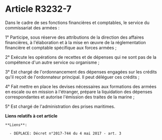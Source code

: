 # Article R3232-7

Dans le cadre de ses fonctions financières et comptables, le service du commissariat des armées : 

1° Participe, sous réserve des attributions de la direction des affaires financières, à l'élaboration et à la mise en œuvre
de la réglementation financière et comptable spécifique aux forces armées ; 

2° Exécute les opérations de recettes et de dépenses qui ne sont pas de la compétence d'un autre service ou organisme ; 

3° Est chargé de l'ordonnancement des dépenses engagées sur les crédits qu'il reçoit de l'ordonnateur principal. Il peut
déléguer ces crédits ; 

4° Fait mettre en place les devises nécessaires aux formations des armées en escale ou en mission à l'étranger, prépare la
liquidation des dépenses correspondantes et autorise l'émission des traites de la marine ; 

5° Est chargé de l'administration des prises maritimes.

**Liens relatifs à cet article**

	**Liens**:

	  - DEPLACE: Décret n°2017-744 du 4 mai 2017 - art. 3
